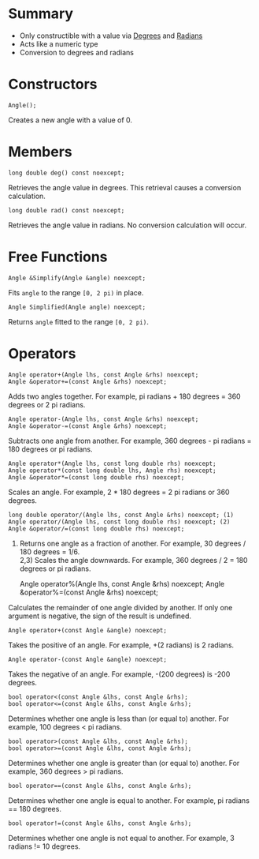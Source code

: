 Summary
=

- Only constructible with a value via [Degrees](classes/degrees.md) and [Radians](classes/radians.md)
- Acts like a numeric type
- Conversion to degrees and radians

Constructors
=

    Angle();

Creates a new angle with a value of 0.

Members
=

    long double deg() const noexcept;

Retrieves the angle value in degrees. This retrieval causes a conversion calculation.

    long double rad() const noexcept;

Retrieves the angle value in radians. No conversion calculation will occur.

Free Functions
=

    Angle &Simplify(Angle &angle) noexcept;

Fits `angle` to the range `[0, 2 pi)` in place. 

    Angle Simplified(Angle angle) noexcept;

Returns `angle` fitted to the range `[0, 2 pi)`.

Operators
=

    Angle operator+(Angle lhs, const Angle &rhs) noexcept;
    Angle &operator+=(const Angle &rhs) noexcept;

Adds two angles together. For example, pi radians + 180 degrees = 360 degrees or 2 pi radians.

    Angle operator-(Angle lhs, const Angle &rhs) noexcept;
    Angle &operator-=(const Angle &rhs) noexcept;

Subtracts one angle from another. For example, 360 degrees - pi radians = 180 degrees or pi radians.

    Angle operator*(Angle lhs, const long double rhs) noexcept;
    Angle operator*(const long double lhs, Angle rhs) noexcept;
    Angle &operator*=(const long double rhs) noexcept;

Scales an angle. For example, 2 * 180 degrees = 2 pi radians or 360 degrees.

    long double operator/(Angle lhs, const Angle &rhs) noexcept; (1)
    Angle operator/(Angle lhs, const long double rhs) noexcept; (2)
    Angle &operator/=(const long double rhs) noexcept;

1) Returns one angle as a fraction of another. For example, 30 degrees / 180 degrees = 1/6.   
2,3) Scales the angle downwards. For example, 360 degrees / 2 = 180 degrees or pi radians.

    Angle operator%(Angle lhs, const Angle &rhs) noexcept;
    Angle &operator%=(const Angle &rhs) noexcept;

Calculates the remainder of one angle divided by another. If only one argument is negative, the sign of the result is undefined.

    Angle operator+(const Angle &angle) noexcept;

Takes the positive of an angle. For example, +(2 radians) is 2 radians.

    Angle operator-(const Angle &angle) noexcept;

Takes the negative of an angle. For example, -(200 degrees) is -200 degrees.

    bool operator<(const Angle &lhs, const Angle &rhs);
    bool operator<=(const Angle &lhs, const Angle &rhs);

Determines whether one angle is less than (or equal to) another. For example, 100 degrees < pi radians.

    bool operator>(const Angle &lhs, const Angle &rhs);
    bool operator>=(const Angle &lhs, const Angle &rhs);

Determines whether one angle is greater than (or equal to) another. For example, 360 degrees > pi radians.
    
    bool operator==(const Angle &lhs, const Angle &rhs);

Determines whether one angle is equal to another. For example, pi radians == 180 degrees.

    bool operator!=(const Angle &lhs, const Angle &rhs);

Determines whether one angle is not equal to another. For example, 3 radians != 10 degrees.